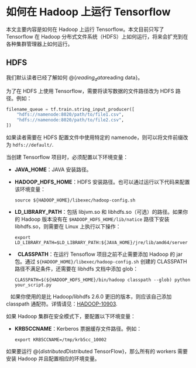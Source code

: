 # 如何在 Hadoop 上运行 Tensorflow

本文主要内容是如何在 Hadoop 上运行 Tensorflow。本文目前只写了 Tensorflow 在 Hadoop 分布式文件系统（HDFS）上如何运行，将来会扩充到在各种集群管理器上如何运行。

## HDFS

我们默认读者已经了解如何 @{$reading_data$reading data}。

为了在 HDFS 上使用 Tensorflow，需要将读写数据的文件路径改为 HDFS 路径。例如：

```python
filename_queue = tf.train.string_input_producer([
    "hdfs://namenode:8020/path/to/file1.csv",
    "hdfs://namenode:8020/path/to/file2.csv",
])
```

如果读者需要在 HDFS 配置文件中使用特定的 namenode，则可以将文件前缀改为 `hdfs://default/`.

当创建 Tensorflow 项目时，必须配置以下环境变量：

*   **JAVA_HOME**：JAVA 安装路径。
*   **HADOOP_HDFS_HOME**：HDFS 安装路径。也可以通过运行以下代码来配置该环境变量：

    ```shell
    source ${HADOOP_HOME}/libexec/hadoop-config.sh
    ```

*   **LD_LIBRARY_PATH**：包括 libjvm.so 和 libhdfs.so（可选）的路径。如果你的 Hadoop 版本没有在 `$HADOOP_HDFS_HOME/lib/natice` 路径下安装 libhdfs.so，则需要在 Linux 上执行以下操作：

    ```shell
    export LD_LIBRARY_PATH=$LD_LIBRARY_PATH:${JAVA_HOME}/jre/lib/amd64/server
    ```

*   **CLASSPATH**：在运行 Tensoflow 项目之前不止需要添加 Hadoop 的 jar 包。通过 `${HADOOP_HOME}/libexec/hadoop-config.sh` 创建的 CLASSPATH 路径不满足条件，还需要在 libhdfs 文档中添加 glob：

    ```shell
    CLASSPATH=$(${HADOOP_HDFS_HOME}/bin/hadoop classpath --glob) python your_script.py
    ```
    如果你使用的是比 Hadoop/libhdfs 2.6.0 更旧的版本，则应该自己添加 classpath 通配符。详情请见：[HADOOP-10903](https://issues.apache.org/jira/browse/HADOOP-10903).

如果 Hadoop 集群在安全模式下，要配置以下环境变量：

*   **KRB5CCNAME**：Kerberos 票据缓存文件路径。例如：

    ```shell
    export KRB5CCNAME=/tmp/krb5cc_10002
    ```

如果要运行 @{$distributed$Distributed TensorFlow}，那么所有的 workers 需要安装 Hadoop 并且配置相应的环境变量。
